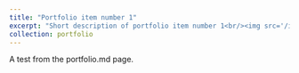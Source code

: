 ```yaml
---
title: "Portfolio item number 1"
excerpt: "Short description of portfolio item number 1<br/><img src='/images/500x300.png'>"
collection: portfolio
---
```


A test from the portfolio.md page. 
